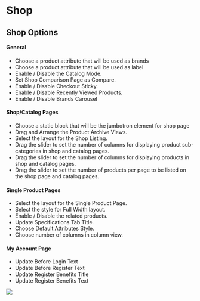 # Shop

## Shop Options

#### General

* Choose a product attribute that will be used as brands
* Choose a product attribute that will be used as label
* Enable / Disable the Catalog Mode.
* Set Shop Comparison Page as Compare.
* Enable / Disable Checkout Sticky.
* Enable / Disable Recently Viewed Products.
* Enable / Disable Brands Carousel

#### Shop/Catalog Pages

* Choose a static block that will be the jumbotron element for shop page
* Drag and Arrange the Product Archive Views.
* Select the layout for the Shop Listing.
* Drag the slider to set the number of columns for displaying product sub-categories in shop and catalog pages.
* Drag the slider to set the number of columns for displaying products in shop and catalog pages.
* Drag the slider to set the number of products per page to be listed on the shop page and catalog pages.

#### Single Product Pages
* Select the layout for the Single Product Page.
* Select the style for Full Width layout.
* Enable / Disable the related products.
* Update Specifications Tab Title.
* Choose Default Attributes Style.
* Choose number of columns in column view.

#### My Account Page
* Update Before Login Text
* Update Before Register Text
* Update Register Benefits Title
* Update Register Benefits Text


![](http://transvelo.github.io/docs/techmarket/images/theme-options-shop.png)


